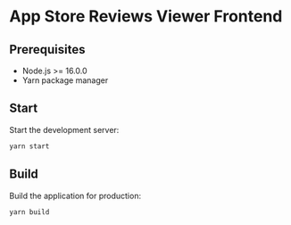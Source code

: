 # App Store Reviews Viewer Frontend

## Prerequisites

- Node.js >= 16.0.0
- Yarn package manager

## Start

Start the development server:
```bash
yarn start
```

## Build

Build the application for production:
```bash
yarn build
```
